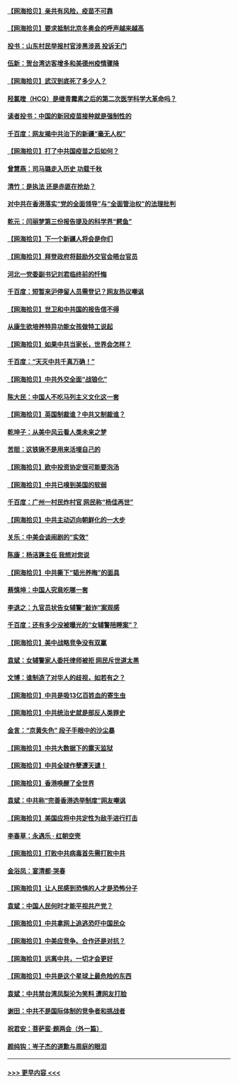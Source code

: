 #### [【网海拾贝】亲共有风险，疫苗不可靠](../pages/nsc993/n12872224.md?t=04112202) 
#### [【网海拾贝】要求抵制北京冬奥会的呼声越来越高](../pages/nsc993/n12868962.md?t=04112202) 
#### [投书：山东村民举报村官涉黑涉恶 投诉无门](../pages/nsc993/n12869726.md?t=04112202) 
#### [伍新：贺台湾访客增多和美德州疫情骤降](../pages/nsc993/n12865651.md?t=04112202) 
#### [【网海拾贝】武汉到底死了多少人？](../pages/nsc993/n12863707.md?t=04112202) 
#### [羟氯喹（HCQ）是继青霉素之后的第二次医学科学大革命吗？](../pages/nsc993/n12638564.md?t=04112202) 
#### [读者投书：中国的新冠疫苗接种就是强制性的](../pages/nsc993/n12859932.md?t=04112202) 
#### [千百度：网友揭中共治下的新疆“毫无人权”](../pages/nsc993/n12858385.md?t=04112202) 
#### [【网海拾贝】打了中共国疫苗之后如何？](../pages/nsc993/n12857866.md?t=04112202) 
#### [曾慧燕：司马璐走入历史 功载千秋](../pages/nsc993/n12856996.md?t=04112202) 
#### [清竹：是执法 还是赤匪在抢劫？](../pages/nsc993/n12856952.md?t=04112202) 
#### [对中共在香港落实“党的全面领导”与“全面管治权”的法理批判](../pages/nsc993/n12856929.md?t=04112202) 
#### [乾元：闫丽梦第三份报告提及的科学界“鳄鱼”](../pages/nsc993/n12855985.md?t=04112202) 
#### [【网海拾贝】下一个新疆人将会是你们](../pages/nsc993/n12855864.md?t=04112202) 
#### [【网海拾贝】拜登政府将鼓励外交官会晤台官员](../pages/nsc993/n12853615.md?t=04112202) 
#### [河北一党委副书记刘君临终前的忏悔](../pages/nsc993/n12849420.md?t=04112202) 
#### [千百度：短暂来沪停留人员需登记？网友热议嘲讽](../pages/nsc993/n12853497.md?t=04112202) 
#### [【网海拾贝】世卫和中共国的报告信不得](../pages/nsc993/n12850902.md?t=04112202) 
#### [从康生欲培养特异功能女孩做特工说起](../pages/nsc993/n12849289.md?t=04112202) 
#### [【网海拾贝】如果中共当家长，世界会怎样？](../pages/nsc993/n12848436.md?t=04112202) 
#### [千百度：“天灭中共千真万确！”](../pages/nsc993/n12845659.md?t=04112202) 
#### [【网海拾贝】中共外交全面“战狼化”](../pages/nsc993/n12845607.md?t=04112202) 
#### [陈大民：中国人不吃马列主义文化这一套](../pages/nsc993/n12842496.md?t=04112202) 
#### [【网海拾贝】英国制裁谁？中共又制裁谁？](../pages/nsc993/n12840909.md?t=04112202) 
#### [乾坤子：从美中风云看人类未来之梦](../pages/nsc993/n12840590.md?t=04112202) 
#### [苦胆：这铁锹不是用来活埋自己的](../pages/nsc993/n12839512.md?t=04112202) 
#### [【网海拾贝】欧中投资协定很可能要泡汤](../pages/nsc993/n12835122.md?t=04112202) 
#### [【网海拾贝】中共已嗅到美国的软弱](../pages/nsc993/n12832411.md?t=04112202) 
#### [千百度：广州一村民炸村官 网民称“杨佳再世”](../pages/nsc993/n12832380.md?t=04112202) 
#### [【网海拾贝】中共主动迈向朝鲜化的一大步](../pages/nsc993/n12829887.md?t=04112202) 
#### [关乐：中美会谈闹剧的“实效”](../pages/nsc993/n12826698.md?t=04112202) 
#### [陈康：杨洁篪主任  我想对您说](../pages/nsc993/n12826609.md?t=04112202) 
#### [【网海拾贝】中共撕下“韬光养晦”的面具](../pages/nsc993/n12826459.md?t=04112202) 
#### [蔡慎坤：中国人究竟吃哪一套](../pages/nsc993/n12826010.md?t=04112202) 
#### [李退之：九官员状告女辅警“敲诈”案观感](../pages/nsc993/n12823984.md?t=04112202) 
#### [千百度：还有多少没被曝光的“女辅警陪睡案”？](../pages/nsc993/n12822136.md?t=04112202) 
#### [【网海拾贝】美中战略竞争没有双赢](../pages/nsc993/n12822105.md?t=04112202) 
#### [袁斌：女辅警家人委托律师被拒 网民斥世道太黑](../pages/nsc993/n12822004.md?t=04112202) 
#### [文博：谁制造了对华人的歧视，如若有之？](../pages/nsc993/n12821635.md?t=04112202) 
#### [【网海拾贝】中共是吸13亿百姓血的寄生虫](../pages/nsc993/n12819191.md?t=04112202) 
#### [【网海拾贝】中共统治史就是部反人类罪史](../pages/nsc993/n12816738.md?t=04112202) 
#### [金言：“京黄失色” 段子手眼中的沙尘暴](../pages/nsc993/n12815700.md?t=04112202) 
#### [【网海拾贝】中共大数据下的露天监狱](../pages/nsc993/n12811075.md?t=04112202) 
#### [【网海拾贝】中共全球作孽遭天谴！](../pages/nsc993/n12810258.md?t=04112202) 
#### [【网海拾贝】香港唤醒了全世界](../pages/nsc993/n12809100.md?t=04112202) 
#### [袁斌：中共称“完善香港选举制度”网友嘲讽](../pages/nsc993/n12808994.md?t=04112202) 
#### [【网海拾贝】美国应将中共定性为敌手进行打击](../pages/nsc993/n12806870.md?t=04112202) 
#### [李春草：永遇乐 · 红朝空壳](../pages/nsc993/n12805365.md?t=04112202) 
#### [【网海拾贝】打败中共病毒首先需打败中共](../pages/nsc993/n12803930.md?t=04112202) 
#### [金浴凤：宴清都‧哭春](../pages/nsc993/n12801601.md?t=04112202) 
#### [【网海拾贝】让人民感到恐惧的人才是恐怖分子](../pages/nsc993/n12799347.md?t=04112202) 
#### [袁斌：中国人民何时才能平视共产党？](../pages/nsc993/n12799306.md?t=04112202) 
#### [【网海拾贝】中共拿网上追逃恐吓中国民众](../pages/nsc993/n12796905.md?t=04112202) 
#### [【网海拾贝】中美应竞争、合作还是对抗？](../pages/nsc993/n12794675.md?t=04112202) 
#### [【网海拾贝】远离中共，一切才会更好](../pages/nsc993/n12793572.md?t=04112202) 
#### [【网海拾贝】中共是这个星球上最危险的东西](../pages/nsc993/n12791400.md?t=04112202) 
#### [袁斌：中共禁台湾凤梨沦为笑料 遭网友打脸](../pages/nsc993/n12791335.md?t=04112202) 
#### [谢田：中共不是国际体制的竞争者和挑战者](../pages/nsc993/n12791212.md?t=04112202) 
#### [祝君安：菩萨蛮·题两会（外一篇）](../pages/nsc993/n12786801.md?t=04112202) 
#### [颜纯钩：岑子杰的道歉与周庭的眼泪](../pages/nsc993/n12786775.md?t=04112202) 

----
#### [ >>> 更早内容 <<< ](../indexes/nsc993-earlier.md)
